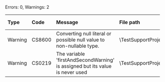 Errors: 0, Warnings: 2

| Type | Code | Message | File path | Line number |
|:---|:---|:---|:---|:---|
| Warning | CS8600 | Converting null literal or possible null value to non-nullable type. | \TestSupportProjects\ProjectWithWarnings\Program.cs | 1 |
| Warning | CS0219 | The variable 'firstAndSecondWarning' is assigned but its value is never used | \TestSupportProjects\ProjectWithWarnings\Program.cs | 1 |
